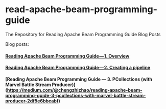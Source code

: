 # read-apache-beam-programming-guide
The Repository for Reading Apache Beam Programming Guide Blog Posts

Blog posts:
#### [Reading Apache Beam Programming Guide — 1. Overview](https://medium.com/@chengzhizhao/reading-apache-beam-programming-guide-1-overview-3adde0898b02)
#### [Reading Apache Beam Programming Guide — 2. Creating a pipeline](https://medium.com/@chengzhizhao/reading-apache-beam-programming-guide-2-creating-a-pipeline-758327097766)
#### [Reading Apache Beam Programming Guide — 3. PCollections (with Marvel Battle Stream Producer)] (https://medium.com/@chengzhizhao/reading-apache-beam-programming-guide-3-pcollections-with-marvel-battle-stream-producer-2df5e6bbcabf)
